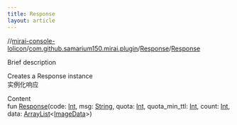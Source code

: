 ```yaml
---
title: Response
layout: article
---
```

//[mirai-console-lolicon](../../index.md)/[com.github.samarium150.mirai.plugin](../index.md)/[Response](index.md)/[Response](-response.md)





Brief description  


Creates a Response instance <br> 实例化响应


Content  
fun [Response](-response.md)(code: [Int](https://kotlinlang.org/api/latest//stdlib/kotlin/-int/index.html), msg: [String](https://kotlinlang.org/api/latest//stdlib/kotlin/-string/index.html), quota: [Int](https://kotlinlang.org/api/latest//stdlib/kotlin/-int/index.html), quota_min_ttl: [Int](https://kotlinlang.org/api/latest//stdlib/kotlin/-int/index.html), count: [Int](https://kotlinlang.org/api/latest//stdlib/kotlin/-int/index.html), data: [ArrayList](https://docs.oracle.com/javase/8/docs/api/java/util/ArrayList.html)<[ImageData](../-image-data/index.md)>)  



